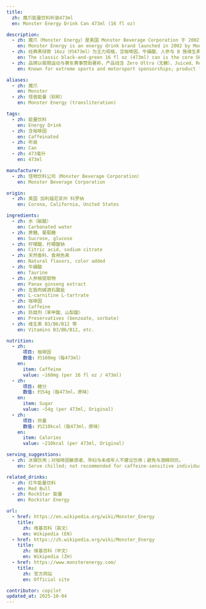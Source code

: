 ```yaml
---
title:
  zh: 魔爪能量饮料听装473ml
  en: Monster Energy Drink Can 473ml (16 fl oz)

description:
  - zh: 魔爪（Monster Energy）是美国 Monster Beverage Corporation 于 2002 年推出的能量饮料品牌。
    en: Monster Energy is an energy drink brand launched in 2002 by Monster Beverage Corporation in the U.S.
  - zh: 经典黑绿款 16oz（约473ml）为主力规格，含咖啡因、牛磺酸、人参与 B 族维生素等成分。
    en: The classic black-and-green 16 fl oz (473ml) can is the core SKU, featuring caffeine, taurine, ginseng, and B-vitamins.
  - zh: 品牌以极限运动与赛车赛事赞助著称，产品线含 Zero Ultra（无糖）、Juiced、Rehab 等多系列与风味。
    en: Known for extreme sports and motorsport sponsorships; product families include Zero Ultra (zero sugar), Juiced, Rehab, and more.

aliases:
  - zh: 魔爪
    en: Monster
  - zh: 怪兽能量（别称）
    en: Monster Energy (transliteration)

tags:
  - zh: 能量饮料
    en: Energy Drink
  - zh: 含咖啡因
    en: Caffeinated
  - zh: 听装
    en: Can
  - zh: 473毫升
    en: 473ml

manufacturer:
  - zh: 怪物饮料公司（Monster Beverage Corporation）
    en: Monster Beverage Corporation

origin:
  - zh: 美国 加利福尼亚州 科罗纳
    en: Corona, California, United States

ingredients:
  - zh: 水（碳酸）
    en: Carbonated water
  - zh: 蔗糖、葡萄糖
    en: Sucrose, glucose
  - zh: 柠檬酸、柠檬酸钠
    en: Citric acid, sodium citrate
  - zh: 天然香料、食用色素
    en: Natural flavors, color added
  - zh: 牛磺酸
    en: Taurine
  - zh: 人参根提取物
    en: Panax ginseng extract
  - zh: 左旋肉碱酒石酸盐
    en: L-carnitine L-tartrate
  - zh: 咖啡因
    en: Caffeine
  - zh: 防腐剂（苯甲酸、山梨酸）
    en: Preservatives (benzoate, sorbate)
  - zh: 维生素 B3/B6/B12 等
    en: Vitamins B3/B6/B12, etc.

nutrition:
  - zh:
      项目: 咖啡因
      数值: 约160mg（每473ml）
    en:
      item: Caffeine
      value: ~160mg (per 16 fl oz / 473ml)
  - zh:
      项目: 糖分
      数值: 约54g（每473ml，原味）
    en:
      item: Sugar
      value: ~54g (per 473ml, Original)
  - zh:
      项目: 热量
      数值: 约210kcal（每473ml，原味）
    en:
      item: Calories
      value: ~210kcal (per 473ml, Original)

serving_suggestions:
  - zh: 冰镇饮用；对咖啡因敏感者、孕妇与未成年人不建议饮用；避免与酒精同饮。
    en: Serve chilled; not recommended for caffeine-sensitive individuals, pregnant persons, or minors; avoid mixing with alcohol.

related_drinks:
  - zh: 红牛能量饮料
    en: Red Bull
  - zh: RockStar 能量
    en: Rockstar Energy

url:
  - href: https://en.wikipedia.org/wiki/Monster_Energy
    title:
      zh: 维基百科（英文）
      en: Wikipedia (EN)
  - href: https://zh.wikipedia.org/wiki/Monster_Energy
    title:
      zh: 维基百科（中文）
      en: Wikipedia (ZH)
  - href: https://www.monsterenergy.com/
    title:
      zh: 官方网站
      en: Official site

contributor: copilot
updated_at: 2025-10-04
---
```

